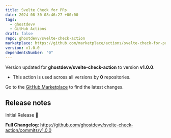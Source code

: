 ```yaml
---
title: Svelte Check for PRs
date: 2024-08-30 08:46:27 +00:00
tags:
  - ghostdevv
  - GitHub Actions
draft: false
repo: ghostdevv/svelte-check-action
marketplace: https://github.com/marketplace/actions/svelte-check-for-prs
version: v1.0.0
dependentsNumber: "0"
---
```



Version updated for **ghostdevv/svelte-check-action** to version **v1.0.0**.
- This action is used across all versions by **0** repositories.

Go to the [GitHub Marketplace](https://github.com/marketplace/actions/svelte-check-for-prs) to find the latest changes.

## Release notes

Initial Release :tada:

**Full Changelog**: https://github.com/ghostdevv/svelte-check-action/commits/v1.0.0

